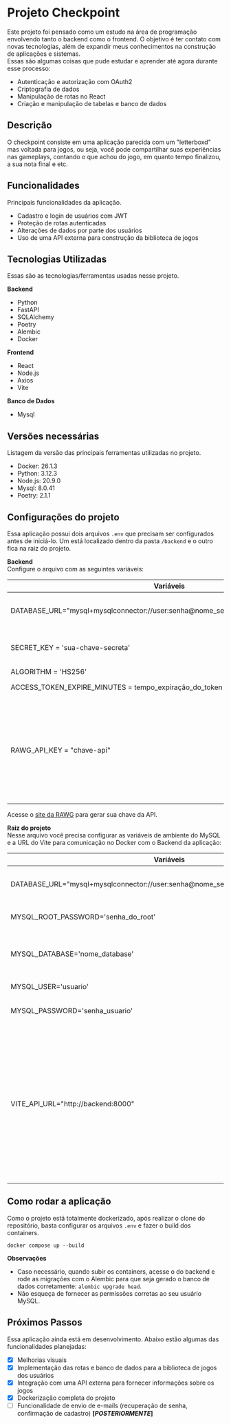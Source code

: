 # Projeto Checkpoint
Este projeto foi pensado como um estudo na área de programação envolvendo tanto o backend como o frontend. O objetivo é ter contato com novas tecnologias, além de expandir meus conhecimentos na construção de aplicações e sistemas.  
Essas são algumas coisas que pude estudar e aprender até agora durante esse processo:
- Autenticação e autorização com OAuth2
- Criptografia de dados 
- Manipulação de rotas no React
- Criação e manipulação de tabelas e banco de dados

## Descrição
O checkpoint consiste em uma aplicação parecida com um "letterboxd" mas voltada para jogos, ou seja, você pode compartilhar suas experiências nas gameplays, contando o que achou do jogo, em quanto tempo finalizou, a sua nota final e etc.

## Funcionalidades
Principais funcionalidades da aplicação.

- Cadastro e login de usuários com JWT
- Proteção de rotas autenticadas
- Alterações de dados por parte dos usuários
- Uso de uma API externa para construção da biblioteca de jogos

## Tecnologias Utilizadas
Essas são as tecnologias/ferramentas usadas nesse projeto.

**Backend**
- Python
- FastAPI
- SQLAlchemy
- Poetry
- Alembic
- Docker

**Frontend**
- React
- Node.js
- Axios
- Vite

**Banco de Dados**
- Mysql

## Versões necessárias
Listagem da versão das principais ferramentas utilizadas no projeto.  
- Docker: 26.1.3
- Python: 3.12.3
- Node.js: 20.9.0
- Mysql: 8.0.41
- Poetry: 2.1.1

## Configurações do projeto
Essa aplicação possui dois arquivos `.env` que precisam ser configurados antes de iniciá-lo. Um está localizado dentro da pasta `/backend` e o outro fica na raiz do projeto. 

**Backend**  
Configure o arquivo com as seguintes variáveis:

| Variáveis     | Observação    |
|-------------|--------------|
| DATABASE_URL="mysql+mysqlconnector://user:senha@nome_serviço_db:porta/nome_database"   | "nome_serviço_db" é o nome do serviço do db no docker-compose.    |
| SECRET_KEY = 'sua-chave-secreta'    | Gere sua própria chave com o algoritmo listado abaixo.    |
| ALGORITHM = 'HS256'   | ---     |
| ACCESS_TOKEN_EXPIRE_MINUTES = tempo_expiração_do_token      | Tempo em minutos (Ex: 20, 30, 40)     |
| RAWG_API_KEY = "chave-api"    | Essa aplicação usa a API da RAWG para buscar as informações dos jogos. É necessário que você crie uma conta gratuitamente no site deles para gerar uma API KEY. Depois, só inserir nesse campo.     |

Acesse o [site da RAWG](https://rawg.io/) para gerar sua chave da API.  

**Raiz do projeto**  
Nesse arquivo você precisa configurar as variáveis de ambiente do MySQL e a URL do Vite para comunicação no Docker com o Backend da aplicação:

| Variáveis    | Observações     |
|-------------|--------------|
| DATABASE_URL="mysql+mysqlconnector://user:senha@nome_serviço_db:porta/nome_database"     | Mesma configurada no arquivo anterior.      |
| MYSQL_ROOT_PASSWORD='senha_do_root'     | Aqui você insere uma senha Root.      |
| MYSQL_DATABASE='nome_database'     | Nome do banco de dados, o mesmo da URL.      |
| MYSQL_USER='usuario'     | Usuário do MySQL      |
| MYSQL_PASSWORD='senha_usuario'     | Senha do usuário MySQL      |
| VITE_API_URL="http://backend:8000" | Aqui você vai colocar o nome do serviço do seu backend que foi cadastrado no docker-compose. No meu caso ele chama "backend" e atua na porta 8000 (Se você mudar, precisa alterar aqui também)  |

## Como rodar a aplicação
Como o projeto está totalmente dockerizado, após realizar o clone do repositório, basta configurar os arquivos `.env` e fazer o build dos containers.  
```
docker compose up --build
```

**Observações**   
- Caso necessário, quando subir os containers, acesse o do backend e rode as migrações com o Alembic para que seja gerado o banco de dados corretamente: `alembic upgrade head`.  
- Não esqueça de fornecer as permissões corretas ao seu usuário MySQL.

## Próximos Passos
Essa aplicação ainda está em desenvolvimento. Abaixo estão algumas das funcionalidades planejadas:  
- [x] Melhorias visuais  
- [X] Implementação das rotas e banco de dados para a biblioteca de jogos dos usuários  
- [X] Integração com uma API externa para fornecer informações sobre os jogos
- [X] Dockerização completa do projeto  
- [ ] Funcionalidade de envio de e-mails (recuperação de senha, confirmação de cadastro) **[_POSTERIORMENTE_]**
